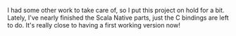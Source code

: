 I had some other work to take care of, so I put this project on hold for a bit. Lately, I've nearly finished the Scala Native parts, just the C bindings are left to do. It's really close to having a first working version now!
